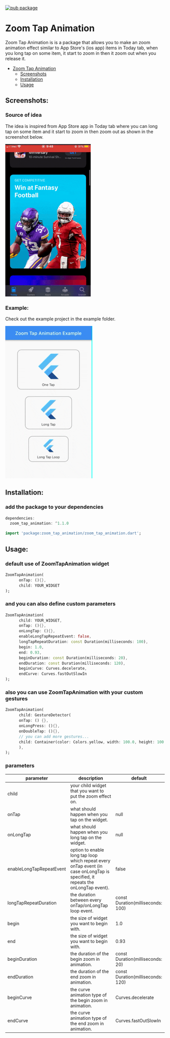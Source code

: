 
[![pub package](https://img.shields.io/pub/v/flutter_native_splash)](https://pub.dev/packages/flutter_native_splash)

# Zoom Tap Animation

Zoom Tap Animation is is a package that allows you to make an zoom animation effect similar to App Store's (ios app) items in Today tab, when you long tap on some item, it start to zoom in then it zoom out when you release it.

- [Zoom Tap Animation](#zoom-tap-animation)
  - [Screenshots](#screenshots)
  - [Installation](#installation)
  - [Usage](#usage)

## Screenshots:

### Source of idea

The idea is inspired from App Store app in Today tab where you can long tap on some item and it start to zoom in then zoom out as shown in the screenshot below.

<img src="https://raw.githubusercontent.com/KreatorDev/zoom_tap_animation/main/screenshots/original_idea.gif" height="480px" >

### Example:

Check out the example project in the example folder.

<img src="https://raw.githubusercontent.com/KreatorDev/zoom_tap_animation/main/screenshots/example.gif" height="480px" >

## Installation:

### add the package to your dependencies

```dart
dependencies:
  zoom_tap_animation: ^1.1.0
```

```dart
import 'package:zoom_tap_animation/zoom_tap_animation.dart';
```

## Usage:

### default use of ZoomTapAnimation widget

```dart
ZoomTapAnimation(
      onTap: (){},
      child: YOUR_WIDGET
);
```

### and you can also define custom parameters

```dart
ZoomTapAnimation(
      child: YOUR_WIDGET,
      onTap: (){},
      onLongTap: (){},
      enableLongTapRepeatEvent: false,
      longTapRepeatDuration: const Duration(milliseconds: 100),
      begin: 1.0,
      end: 0.93,
      beginDuration: const Duration(milliseconds: 20),
      endDuration: const Duration(milliseconds: 120),
      beginCurve: Curves.decelerate,
      endCurve: Curves.fastOutSlowIn
);
```

### also you can use ZoomTapAnimation with your custom gestures

```dart
ZoomTapAnimation(
      child: GestureDetector(
      onTap: () {},
      onLongPress: (){},
      onDoubleTap: (){},
      // you can add more gestures...
      child: Container(color: Colors.yellow, width: 100.0, height: 100.0),
      ),
);
```

### parameters
| parameter       | description                                                | default                           |
|-----------------|------------------------------------------------------------|-----------------------------------|
| child           | your child widget that you want to put the zoom effect on. |                                   |
| onTap           | what should happen when you tap on the widget.             | null                              |
| onLongTap       | what should happen when you long tap on the widget.        | null                              |
| enableLongTapRepeatEvent | option to enable long tap loop which repeat every onTap event (in case onLongTap is specified, it repeats the onLongTap event). | false |
| longTapRepeatDuration | the duration between every onTap/onLongTap loop event. | const Duration(milliseconds: 100) |
| begin           | the size of widget you want to begin with.                 | 1.0                               |
| end             | the size of widget you want to begin with.                 | 0.93                              |
| beginDuration   | the duration of the begin zoom in animation.               | const Duration(milliseconds: 20)  |
| endDuration     | the duration of the end zoom in animation.                 | const Duration(milliseconds: 120) |
| beginCurve      | the curve animation type of the begin zoom in animation.   | Curves.decelerate                 |
| endCurve        | the curve animation type of the end zoom in animation.     | Curves.fastOutSlowIn              |
